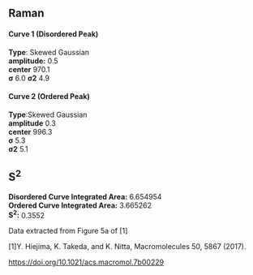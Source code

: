 ## Raman

#### Curve 1 (Disordered Peak)
**Type**: Skewed Gaussian\
**amplitude:** 0.5\
**center** 970.1\
**σ** 6.0
**σ2** 4.9


#### Curve 2 (Ordered Peak)
**Type**:Skewed Gaussian\
**amplitude** 0.3\
**center** 996.3\
**σ** 5.3\
**σ2** 5.1


## S<sup>2</sup>
**Disordered Curve Integrated Area:** 6.654954\
**Ordered Curve Integrated Area:** 3.665262\
**S<sup>2</sup>:** 0.3552







Data extracted from Figure 5a of [1]


[1]Y. Hiejima, K. Takeda, and K. Nitta, Macromolecules 50, 5867 (2017).



https://doi.org/10.1021/acs.macromol.7b00229
